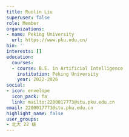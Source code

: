 ```yaml
---
title: Ruolin Liu
superuser: false
role: Member
organizations:
- name: Peking University
  url: https://www.pku.edu.cn/
bio: ''
interests: []
education:
  courses:
  - course: B.E. in Artificial Intelligence
    institution: Peking University
    year: 2022-2026
social:
- icon: envelope
  icon_pack: fa
  link: mailto:2200017773@stu.pku.edu.cn
email: 2200017773@stu.pku.edu.cn
highlight_name: false
user_groups:
- 北大 22 级
---
```

